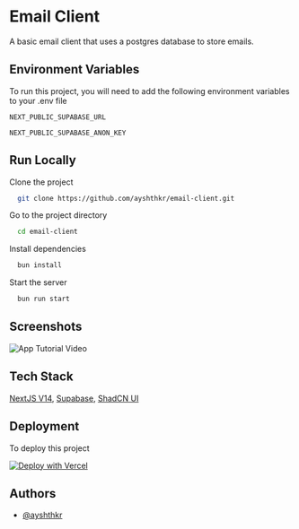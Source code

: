 
# Email Client

A basic email client that uses a postgres database to store emails.


## Environment Variables

To run this project, you will need to add the following environment variables to your .env file

`NEXT_PUBLIC_SUPABASE_URL`

`NEXT_PUBLIC_SUPABASE_ANON_KEY`


## Run Locally

Clone the project

```bash
  git clone https://github.com/ayshthkr/email-client.git
```

Go to the project directory

```bash
  cd email-client
```

Install dependencies

```bash
  bun install
```

Start the server

```bash
  bun run start
```


## Screenshots

![App Tutorial Video](https://raw.githubusercontent.com/ayshthkr/email-client/main/public/run.gif)


## Tech Stack

[NextJS V14](https://nextjs.org/), [Supabase](https://supabase.com/), [ShadCN UI](https://ui.shadcn.com/)


## Deployment

To deploy this project

[![Deploy with Vercel](https://vercel.com/button)](https://vercel.com/new/clone?repository-url=https%3A%2F%2Fgithub.com%2Fayshthkr%2Femail-client&env=NEXT_PUBLIC_SUPABASE_URL,NEXT_PUBLIC_SUPABASE_ANON_KEY&project-name=email-client-nextjs&redirect-url=https%3A%2F%2Fgithub.com%2Fayshthkr%2Femail-client)

## Authors

- [@ayshthkr](https://www.github.com/ayshthkr)

